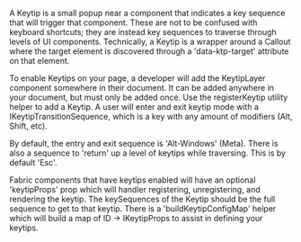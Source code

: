 A Keytip is a small popup near a component that indicates a key sequence that
will trigger that component. These are not to be confused with keyboard
shortcuts; they are instead key sequences to traverse through levels of UI
components. Technically, a Keytip is a wrapper around a Callout where the
target element is discovered through a 'data-ktp-target' attribute on that
element.

To enable Keytips on your page, a developer will add the KeytipLayer component
somewhere in their document. It can be added anywhere in your document, but
must only be added once. Use the registerKeytip utility helper to add a
Keytip. A user will enter and exit keytip mode with a
IKeytipTransitionSequence, which is a key with any amount of modifiers (Alt,
Shift, etc).

By default, the entry and exit sequence is 'Alt-Windows' (Meta). There is also
a sequence to 'return' up a level of keytips while traversing. This is by
default 'Esc'.

Fabric components that have keytips enabled will have an optional
'keytipProps' prop which will handler registering, unregistering, and
rendering the keytip. The keySequences of the Keytip should be the full
sequence to get to that keytip. There is a 'buildKeytipConfigMap' helper which
will build a map of ID -> IKeytipProps to assist in defining your keytips.
